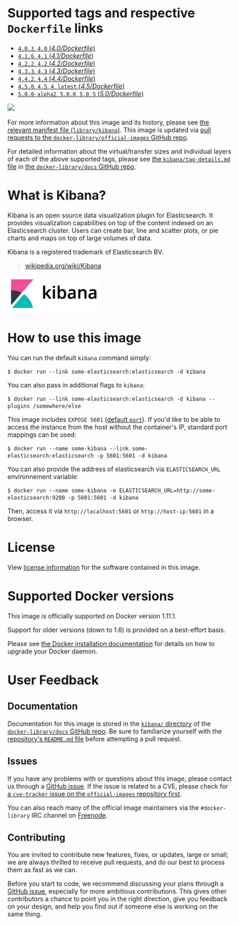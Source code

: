 # Supported tags and respective `Dockerfile` links

-	[`4.0.3`, `4.0` (*4.0/Dockerfile*)](https://github.com/docker-library/kibana/blob/b606ae998472df66e0c8e769ed070129edad12be/4.0/Dockerfile)
-	[`4.1.6`, `4.1` (*4.1/Dockerfile*)](https://github.com/docker-library/kibana/blob/541a035374494d9386c23d58ddcf5a52a0f6078e/4.1/Dockerfile)
-	[`4.2.2`, `4.2` (*4.2/Dockerfile*)](https://github.com/docker-library/kibana/blob/b606ae998472df66e0c8e769ed070129edad12be/4.2/Dockerfile)
-	[`4.3.3`, `4.3` (*4.3/Dockerfile*)](https://github.com/docker-library/kibana/blob/541a035374494d9386c23d58ddcf5a52a0f6078e/4.3/Dockerfile)
-	[`4.4.2`, `4.4` (*4.4/Dockerfile*)](https://github.com/docker-library/kibana/blob/541a035374494d9386c23d58ddcf5a52a0f6078e/4.4/Dockerfile)
-	[`4.5.0`, `4.5`, `4`, `latest` (*4.5/Dockerfile*)](https://github.com/docker-library/kibana/blob/013505006cf267437f19ebf7ab5f022aebdb5da8/4.5/Dockerfile)
-	[`5.0.0-alpha2`, `5.0.0`, `5.0`, `5` (*5.0/Dockerfile*)](https://github.com/docker-library/kibana/blob/7be8ebdf58a2a392cc81978f41ec82459df1ed94/5.0/Dockerfile)

[![](https://badge.imagelayers.io/kibana:latest.svg)](https://imagelayers.io/?images=kibana:4.0.3,kibana:4.1.6,kibana:4.2.2,kibana:4.3.3,kibana:4.4.2,kibana:4.5.0,kibana:5.0.0-alpha2)

For more information about this image and its history, please see [the relevant manifest file (`library/kibana`)](https://github.com/docker-library/official-images/blob/master/library/kibana). This image is updated via [pull requests to the `docker-library/official-images` GitHub repo](https://github.com/docker-library/official-images/pulls?q=label%3Alibrary%2Fkibana).

For detailed information about the virtual/transfer sizes and individual layers of each of the above supported tags, please see [the `kibana/tag-details.md` file](https://github.com/docker-library/docs/blob/master/kibana/tag-details.md) in [the `docker-library/docs` GitHub repo](https://github.com/docker-library/docs).

# What is Kibana?

Kibana is an open source data visualization plugin for Elasticsearch. It provides visualization capabilities on top of the content indexed on an Elasticsearch cluster. Users can create bar, line and scatter plots, or pie charts and maps on top of large volumes of data.

Kibana is a registered trademark of Elasticsearch BV.

> [wikipedia.org/wiki/Kibana](https://en.wikipedia.org/wiki/Kibana)

![logo](https://raw.githubusercontent.com/docker-library/docs/8965672c23522a2196bba6a431a8746c10116304/kibana/logo.png)

# How to use this image

You can run the default `kibana` command simply:

```console
$ docker run --link some-elasticsearch:elasticsearch -d kibana
```

You can also pass in additional flags to `kibana`:

```console
$ docker run --link some-elasticsearch:elasticsearch -d kibana --plugins /somewhere/else
```

This image includes `EXPOSE 5601` ([default `port`](https://www.elastic.co/guide/en/kibana/current/_setting_kibana_server_properties.html)). If you'd like to be able to access the instance from the host without the container's IP, standard port mappings can be used:

```console
$ docker run --name some-kibana --link some-elasticsearch:elasticsearch -p 5601:5601 -d kibana
```

You can also provide the address of elasticsearch via `ELASTICSEARCH_URL` environnement variable:

```console
$ docker run --name some-kibana -e ELASTICSEARCH_URL=http://some-elasticsearch:9200 -p 5601:5601 -d kibana
```

Then, access it via `http://localhost:5601` or `http://host-ip:5601` in a browser.

# License

View [license information](https://github.com/elastic/kibana/blob/4557a6fc0ba08c5e7ac813a180179e5e2631c90a/LICENSE.md) for the software contained in this image.

# Supported Docker versions

This image is officially supported on Docker version 1.11.1.

Support for older versions (down to 1.6) is provided on a best-effort basis.

Please see [the Docker installation documentation](https://docs.docker.com/installation/) for details on how to upgrade your Docker daemon.

# User Feedback

## Documentation

Documentation for this image is stored in the [`kibana/` directory](https://github.com/docker-library/docs/tree/master/kibana) of the [`docker-library/docs` GitHub repo](https://github.com/docker-library/docs). Be sure to familiarize yourself with the [repository's `README.md` file](https://github.com/docker-library/docs/blob/master/README.md) before attempting a pull request.

## Issues

If you have any problems with or questions about this image, please contact us through a [GitHub issue](https://github.com/docker-library/kibana/issues). If the issue is related to a CVE, please check for [a `cve-tracker` issue on the `official-images` repository first](https://github.com/docker-library/official-images/issues?q=label%3Acve-tracker).

You can also reach many of the official image maintainers via the `#docker-library` IRC channel on [Freenode](https://freenode.net).

## Contributing

You are invited to contribute new features, fixes, or updates, large or small; we are always thrilled to receive pull requests, and do our best to process them as fast as we can.

Before you start to code, we recommend discussing your plans through a [GitHub issue](https://github.com/docker-library/kibana/issues), especially for more ambitious contributions. This gives other contributors a chance to point you in the right direction, give you feedback on your design, and help you find out if someone else is working on the same thing.
